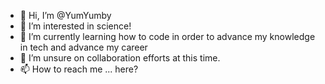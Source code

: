 - 👋 Hi, I’m @YumYumby
- 👀 I’m interested in science!  
- 🌱 I’m currently learning how to code in order to advance my knowledge in tech and advance my career
- 💞️ I’m unsure on collaboration efforts at this time.
- 📫 How to reach me ... here?

<!---
YumYumby/YumYumby is a ✨ special ✨ repository because its `README.md` (this file) appears on your GitHub profile.
You can click the Preview link to take a look at your changes.
--->
